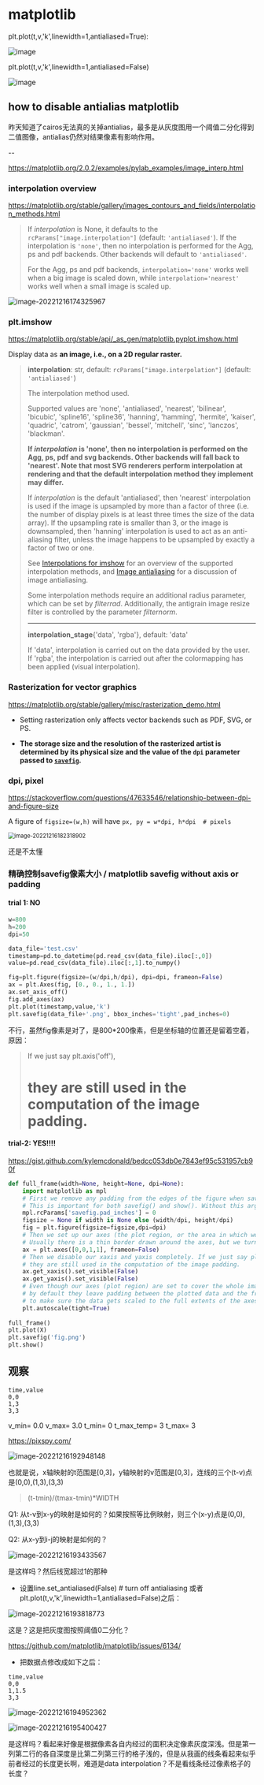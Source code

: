 # matplotlib
plt.plot(t,v,'k',linewidth=1,antialiased=True):

![image](https://user-images.githubusercontent.com/33376433/208371192-8f391968-824e-403a-9a8a-c01c64043cbd.png)


plt.plot(t,v,'k',linewidth=1,antialiased=False)

![image](https://user-images.githubusercontent.com/33376433/208371066-f1cc2569-e786-43d5-bb82-0775d4393b4f.png)

## how to disable antialias matplotlib

昨天知道了cairos无法真的关掉antialias，最多是从灰度图用一个阈值二分化得到二值图像，antialias仍然对结果像素有影响作用。

--

https://matplotlib.org/2.0.2/examples/pylab_examples/image_interp.html


### interpolation overview

https://matplotlib.org/stable/gallery/images_contours_and_fields/interpolation_methods.html

>   If *interpolation* is None, it defaults to the `rcParams["image.interpolation"]` (default: `'antialiased'`). If the interpolation is `'none'`, then no interpolation is performed for the Agg, ps and pdf backends. Other backends will default to `'antialiased'`.
>
>   For the Agg, ps and pdf backends, `interpolation='none'` works well when a big image is scaled down, while `interpolation='nearest'` works well when a small image is scaled up.

![image-20221216174325967](readme.assets/image-20221216174325967.png)



### plt.imshow

https://matplotlib.org/stable/api/_as_gen/matplotlib.pyplot.imshow.html

Display data as **an image, i.e., on a 2D regular raster.**

>   **interpolation**: str, default: `rcParams["image.interpolation"]` (default: `'antialiased'`)
>
>   The interpolation method used.
>
>   Supported values are 'none', 'antialiased', 'nearest', 'bilinear', 'bicubic', 'spline16', 'spline36', 'hanning', 'hamming', 'hermite', 'kaiser', 'quadric', 'catrom', 'gaussian', 'bessel', 'mitchell', 'sinc', 'lanczos', 'blackman'.
>
>   **If *interpolation* is 'none', then no interpolation is performed on the Agg, ps, pdf and svg backends. Other backends will fall back to 'nearest'. Note that most SVG renderers perform interpolation at rendering and that the default interpolation method they implement may differ.**
>
>   If *interpolation* is the default 'antialiased', then 'nearest' interpolation is used if the image is upsampled by more than a factor of three (i.e. the number of display pixels is at least three times the size of the data array). If the upsampling rate is smaller than 3, or the image is downsampled, then 'hanning' interpolation is used to act as an anti-aliasing filter, unless the image happens to be upsampled by exactly a factor of two or one.
>
>   See [Interpolations for imshow](https://matplotlib.org/stable/gallery/images_contours_and_fields/interpolation_methods.html) for an overview of the supported interpolation methods, and [Image antialiasing](https://matplotlib.org/stable/gallery/images_contours_and_fields/image_antialiasing.html) for a discussion of image antialiasing.
>
>   Some interpolation methods require an additional radius parameter, which can be set by *filterrad*. Additionally, the antigrain image resize filter is controlled by the parameter *filternorm*.
>
>   ---
>
>   **interpolation_stage**{'data', 'rgba'}, default: 'data'
>
>   If 'data', interpolation is carried out on the data provided by the user. If 'rgba', the interpolation is carried out after the colormapping has been applied (visual interpolation).

### Rasterization for vector graphics

https://matplotlib.org/stable/gallery/misc/rasterization_demo.html

-   Setting rasterization only affects vector backends such as PDF, SVG, or PS.

-   **The storage size and the resolution of the rasterized artist is determined by its physical size and the value of the `dpi` parameter passed to [`savefig`](https://matplotlib.org/stable/api/figure_api.html#matplotlib.figure.Figure.savefig).**





### dpi, pixel 

https://stackoverflow.com/questions/47633546/relationship-between-dpi-and-figure-size

A figure of `figsize=(w,h)` will have `px, py = w*dpi, h*dpi  # pixels`

<img src="readme.assets/image-20221216182318902.png" alt="image-20221216182318902" style="zoom:80%;" />

还是不太懂



### 精确控制savefig像素大小 / matplotlib savefig without axis or padding

#### trial 1: NO

```python
w=800
h=200
dpi=50

data_file='test.csv'
timestamp=pd.to_datetime(pd.read_csv(data_file).iloc[:,0])
value=pd.read_csv(data_file).iloc[:,1].to_numpy()

fig=plt.figure(figsize=(w/dpi,h/dpi), dpi=dpi, frameon=False)
ax = plt.Axes(fig, [0., 0., 1., 1.])
ax.set_axis_off()
fig.add_axes(ax)
plt.plot(timestamp,value,'k')
plt.savefig(data_file+'.png', bbox_inches='tight',pad_inches=0)
```

不行，虽然fig像素是对了，是800*200像素，但是坐标轴的位置还是留着空着，原因：

>   If we just say plt.axis('off'),
>   # they are still used in the computation of the image padding.



#### trial-2: YES!!!!

https://gist.github.com/kylemcdonald/bedcc053db0e7843ef95c531957cb90f

```python
def full_frame(width=None, height=None, dpi=None):
    import matplotlib as mpl
    # First we remove any padding from the edges of the figure when saved by savefig. 
    # This is important for both savefig() and show(). Without this argument there is 0.1 inches of padding on the edges by default.
    mpl.rcParams['savefig.pad_inches'] = 0
    figsize = None if width is None else (width/dpi, height/dpi)
    fig = plt.figure(figsize=figsize,dpi=dpi)
    # Then we set up our axes (the plot region, or the area in which we plot things).
    # Usually there is a thin border drawn around the axes, but we turn it off with `frameon=False`.
    ax = plt.axes([0,0,1,1], frameon=False)
    # Then we disable our xaxis and yaxis completely. If we just say plt.axis('off'),
    # they are still used in the computation of the image padding.
    ax.get_xaxis().set_visible(False)
    ax.get_yaxis().set_visible(False)
    # Even though our axes (plot region) are set to cover the whole image with [0,0,1,1],
	# by default they leave padding between the plotted data and the frame. We use tigher=True
	# to make sure the data gets scaled to the full extents of the axes.
    plt.autoscale(tight=True)
    
full_frame()
plt.plot(X)
plt.savefig('fig.png')
plt.show()
```



## 观察

```
time,value
0,0
1,3
3,3
```

v_min= 0.0
v_max= 3.0
t_min= 0
t_max_temp= 3
t_max= 3

https://pixspy.com/

![image-20221216192948148](readme.assets/image-20221216192948148.png)

也就是说，x轴映射的t范围是[0,3]，y轴映射的v范围是[0,3]，连线的三个(t-v)点是(0,0),(1,3),(3,3)

>   (t-tmin)/(tmax-tmin)*WIDTH

Q1: 从t-v到x-y的映射是如何的？如果按照等比例映射，则三个(x-y)点是(0,0),(1,3),(3,3)

Q2: 从x-y到i-j的映射是如何的？

![image-20221216193433567](readme.assets/image-20221216193433567.png)

是这样吗？然后线宽超过1的那种

-   设置line.set_antialiased(False) # turn off antialiasing 或者 plt.plot(t,v,'k',linewidth=1,antialiased=False)之后：

![image-20221216193818773](readme.assets/image-20221216193818773.png)

这是？这是把灰度图按照阈值0二分化？

https://github.com/matplotlib/matplotlib/issues/6134/

-   把数据点修改成如下之后：

```
time,value
0,0
1,1.5
3,3
```



![image-20221216194952362](readme.assets/image-20221216194952362.png)

![image-20221216195400427](readme.assets/image-20221216195400427.png)

是这样吗？看起来好像是根据像素各自内经过的面积决定像素灰度深浅。但是第一列第二行的各自深度是比第二列第三行的格子浅的，但是从我画的线条看起来似乎前者经过的长度更长啊，难道是data interpolation？不是看线条经过像素格子的长度？
